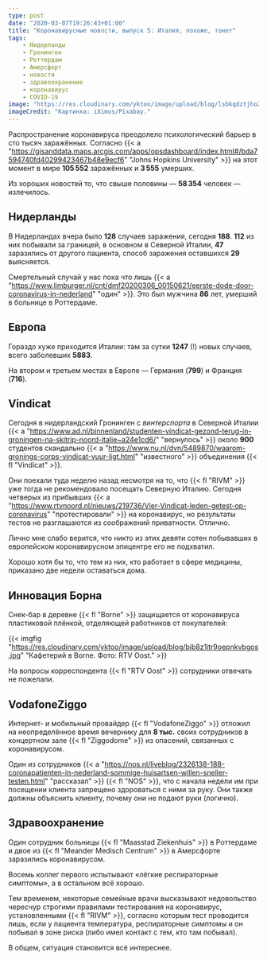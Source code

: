 ```yaml
---
type: post
date: "2020-03-07T19:26:43+01:00"
title: "Коронавирусные новости, выпуск 5: Италия, похоже, тонет"
tags:
    - Нидерланды
    - Гронинген
    - Роттердам
    - Амерсфорт
    - новости
    - здравоохранение
    - коронавирус
    - COVID-19
image: "https://res.cloudinary.com/yktoo/image/upload/blog/lsbkqdztjho2ufdttm19.jpg"
imageCredit: "Картинка: iXimus/Pixabay."
---
```


Распространение коронавируса преодолело психологический барьер в сто тысяч заражённых. Согласно {{< a "https://gisanddata.maps.arcgis.com/apps/opsdashboard/index.html#/bda7594740fd40299423467b48e9ecf6" "Johns Hopkins University" >}} на этот момент в мире **105 552** заражённых и **3 555** умерших.

Из хороших новостей то, что свыше половины — **58 354** человек — излечилось.

<!--more-->

## Нидерланды

В Нидерландах вчера было **128** случаев заражения, сегодня **188**. **112** из них побывали за границей, в основном в Северной Италии, **47** заразились от другого пациента, способ заражения оставшихся **29** выясняется.

Смертельный случай у нас пока что лишь {{< a "https://www.limburger.nl/cnt/dmf20200306_00150621/eerste-dode-door-coronavirus-in-nederland" "один" >}}. Это был мужчина **86** лет, умерший в больнице в Роттердаме.

## Европа

Гораздо хуже приходится Италии: там за сутки **1247** (!) новых случаев, всего заболевших **5883**.

На втором и третьем местах в Европе — Германия (**799**) и Франция (**716**).

## Vindicat

Сегодня в нидерландский Гронинген с *винтерспорта* в Северной Италии {{< a "https://www.ad.nl/binnenland/studenten-vindicat-gezond-terug-in-groningen-na-skitrip-noord-italie~a24e1cd6/" "вернулось" >}} около **900** студентов скандально {{< a "https://www.nu.nl/dvn/5489870/waarom-gronings-corps-vindicat-vuur-ligt.html" "известного" >}} объединения {{< fl "Vindicat" >}}.

Они поехали туда неделю назад несмотря на то, что {{< fl "RIVM" >}} уже тогда не рекомендовало посещать Северную Италию. Сегодня четверых из прибывших {{< a "https://www.rtvnoord.nl/nieuws/219736/Vier-Vindicat-leden-getest-op-coronavirus" "протестировали" >}} на коронавирус, но результаты тестов не разглашаются из соображений приватности. Отлично.

Лично мне слабо верится, что никто из этих девяти сотен побывавших в европейском коронавирусном эпицентре его не подхватил.

Хорошо хотя бы то, что тем из них, кто работает в сфере медицины, приказано две недели оставаться дома.

## Инновация Борна

Снек-бар в деревне {{< fl "Borne" >}} защищается от коронавируса пластиковой плёнкой, отделяющей работников от покупателей:

{{< imgfig "https://res.cloudinary.com/yktoo/image/upload/blog/bjb8z1itr9oepnkvbgos.jpg" "Кафетерий в Borne. Фото: RTV Oost." >}}

На вопросы корреспондента {{< fl "RTV Oost" >}} сотрудники отвечать не пожелали.

## VodafoneZiggo

Интернет- и мобильный провайдер {{< fl "VodafoneZiggo" >}} отложил на неопределённое время вечернику для **8 тыс.** своих сотрудников в концертном зале {{< fl "Ziggodome" >}} из опасений, связанных с коронавирусом.

Один из сотрудников {{< a "https://nos.nl/liveblog/2326138-188-coronapatienten-in-nederland-sommige-huisartsen-willen-sneller-testen.html" "рассказал" >}} {{< fl "NOS" >}}, что с начала недели им при посещении клиента запрещено здороваться с ними за руку. Они также должны объяснить клиенту, почему они не подают руки (логично).

## Здравоохранение

Один сотрудник больницы {{< fl "Maasstad Ziekenhuis" >}} в Роттердаме и двое из {{< fl "Meander Medisch Centrum" >}} в Амерсфорте заразились коронавирусом.

Восемь коллег первого испытывают «лёгкие респираторные симптомы», а в остальном всё хорошо.

Тем временем, некоторые семейные врачи высказывают недовольство чересчур строгими правилами тестирования на коронавирус, установленными {{< fl "RIVM" >}}, согласно которым тест проводится лишь, если у пациента температура, респираторные симптомы и он побывал в зоне риска (либо имел контакт с тем, кто там побывал).

В общем, ситуация становится всё интереснее.
